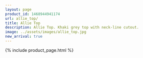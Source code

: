 ```yaml
---
layout: page
product_id: 1468944941174
url: allie_top/
title: Allie Top
description: Allie Top. Khaki grey top with neck-line cutout.
image: ../assets/images/allie_top.jpg
new_arrival: true
---
```


{% include product_page.html %}

